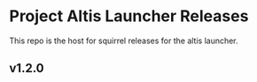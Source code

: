 # Project Altis Launcher Releases

This repo is the host for squirrel releases for the altis launcher. 

## v1.2.0
